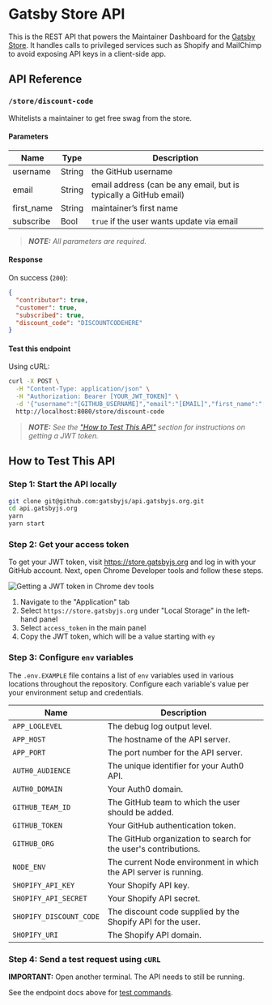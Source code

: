 # Gatsby Store API

This is the REST API that powers the Maintainer Dashboard for the [Gatsby Store](https://store.gatsbyjs.org). It handles calls to privileged services such as Shopify and MailChimp to avoid exposing API keys in a client-side app.

## API Reference

### `/store/discount-code`

Whitelists a maintainer to get free swag from the store.

#### Parameters

| Name       | Type   | Description                                                       |
| ---------- | ------ | ----------------------------------------------------------------- |
| username   | String | the GitHub username                                               |
| email      | String | email address (can be any email, but is typically a GitHub email) |
| first_name | String | maintainer’s first name                                           |
| subscribe  | Bool   | `true` if the user wants update via email                         |

> _**NOTE:** All parameters are required._

#### Response

On success (`200`):

```json
{
  "contributor": true,
  "customer": true,
  "subscribed": true,
  "discount_code": "DISCOUNTCODEHERE"
}
```

#### Test this endpoint

Using cURL:

```bash
curl -X POST \
  -H "Content-Type: application/json" \
  -H "Authorization: Bearer [YOUR_JWT_TOKEN]" \
  -d '{"username":"[GITHUB_USERNAME]","email":"[EMAIL]","first_name":"[FNAME]","subscribe":true}' \
  http://localhost:8080/store/discount-code
```

> _**NOTE:** See the ["How to Test This API"](#how-to-test-this-api) section for instructions on getting a JWT token._

## How to Test This API

### Step 1: Start the API locally

```bash
git clone git@github.com:gatsbyjs/api.gatsbyjs.org.git
cd api.gatsbyjs.org
yarn
yarn start
```

### Step 2: Get your access token

To get your JWT token, visit <https://store.gatsbyjs.org> and log in with your GitHub account. Next, open Chrome Developer tools and follow these steps.

![Getting a JWT token in Chrome dev tools](docs/images/jwt-token.png)

1.  Navigate to the "Application" tab
2.  Select `https://store.gatsbyjs.org` under "Local Storage" in the left-hand panel
3.  Select `access_token` in the main panel
4.  Copy the JWT token, which will be a value starting with `ey`

### Step 3: Configure `env` variables

The `.env.EXAMPLE` file contains a list of `env` variables used in various locations throughout the repository. Configure each variable's value per your environment setup and credentials.

| Name                    | Description                                                      |
| ----------------------- | ---------------------------------------------------------------- |
| `APP_LOGLEVEL`          | The debug log output level.                                      |
| `APP_HOST`              | The hostname of the API server.                                  |
| `APP_PORT`              | The port number for the API server.                              |
| `AUTH0_AUDIENCE`        | The unique identifier for your Auth0 API.                        |
| `AUTH0_DOMAIN`          | Your Auth0 domain.                                               |
| `GITHUB_TEAM_ID`        | The GitHub team to which the user should be added.               |
| `GITHUB_TOKEN`          | Your GitHub authentication token.                                |
| `GITHUB_ORG`            | The GitHub organization to search for the user's contributions.  |
| `NODE_ENV`              | The current Node environment in which the API server is running. |
| `SHOPIFY_API_KEY`       | Your Shopify API key.                                            |
| `SHOPIFY_API_SECRET`    | Your Shopify API secret.                                         |
| `SHOPIFY_DISCOUNT_CODE` | The discount code supplied by the Shopify API for the user.      |
| `SHOPIFY_URI`           | The Shopify API domain.                                          |

### Step 4: Send a test request using `cURL`

**IMPORTANT:** Open another terminal. The API needs to still be running.

See the endpoint docs above for [test commands](#test-this-endpoint).

